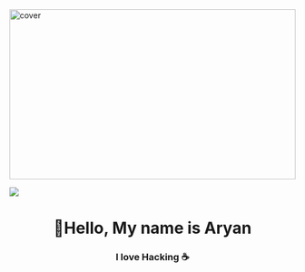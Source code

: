 <img width="100%" height = "300px" src="https://media1.tenor.com/images/4f661e5c1d417a428272128727078a17/tenor.gif?itemid=26522638" alt="cover" />

<img src="https://readme-typing-svg.herokuapp.com?size=30&color=1EF707&background=0A150100&center=true&vCenter=true&width=1100&lines=console.log(%22Hello+World!%22)+"></div>

<h1 align="center">👋Hello, My name is Aryan</h1>
<h3 align="center">I love Hacking ☕</h3>

